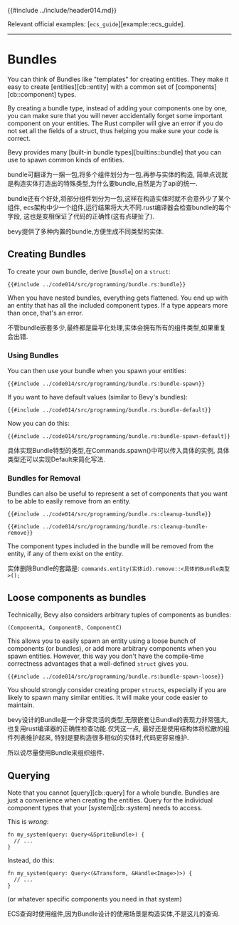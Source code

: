 {{#include ../include/header014.md}}

Relevant official examples:
[`ecs_guide`][example::ecs_guide].

---

# Bundles

You can think of Bundles like "templates" for creating entities.
They make it easy to create [entities][cb::entity] with a common set of
[components][cb::component] types.

By creating a bundle type, instead of adding your components one by one, you
can make sure that you will never accidentally forget some important component
on your entities. The Rust compiler will give an error if you do not set all
the fields of a struct, thus helping you make sure your code is correct.

Bevy provides many [built-in bundle types][builtins::bundle] that you can use
to spawn common kinds of entities.

bundle可翻译为一捆一包,将多个组件划分为一包,再参与实体的构造,
简单点说就是构造实体打造出的特殊类型,为什么要bundle,自然是为了api的统一.

bundle还有个好处,将部分组件划分为一包,这样在构造实体时就不会意外少了某个组件,
ecs架构中少一个组件,运行结果将大大不同.rust编译器会检查bundle的每个字段,
这也是变相保证了代码的正确性(这有点硬扯了).

bevy提供了多种内置的bundle,方便生成不同类型的实体.

## Creating Bundles

To create your own bundle, derive [`Bundle`] on a `struct`:

```rust,no_run,noplayground
{{#include ../code014/src/programming/bundle.rs:bundle}}
```

When you have nested bundles, everything gets flattened.
You end up with an entity that has all the included component
types. If a type appears more than once, that's an error.

不管bundle嵌套多少,最终都是扁平化处理,实体会拥有所有的组件类型,如果重复会出错.

### Using Bundles

You can then use your bundle when you spawn your entities:

```rust,no_run,noplayground
{{#include ../code014/src/programming/bundle.rs:bundle-spawn}}
```

If you want to have default values (similar to Bevy's bundles):

```rust,no_run,noplayground
{{#include ../code014/src/programming/bundle.rs:bundle-default}}
```

Now you can do this:

```rust,no_run,noplayground
{{#include ../code014/src/programming/bundle.rs:bundle-spawn-default}}
```

具体实现Bundle特型的类型,在Commands.spawn()中可以传入具体的实例,
具体类型还可以实现Default来简化写法.

### Bundles for Removal

Bundles can also be useful to represent a set of components that you
want to be able to easily remove from an entity.

```rust,no_run,noplayground
{{#include ../code014/src/programming/bundle.rs:cleanup-bundle}}
```

```rust,no_run,noplayground
{{#include ../code014/src/programming/bundle.rs:cleanup-bundle-remove}}
```

The component types included in the bundle will be removed from the
entity, if any of them exist on the entity.

实体删除Bundle的套路是:
`commands.entity(实体id).remove::<具体的Bundle类型>();`

## Loose components as bundles

Technically, Bevy also considers arbitrary tuples of components as bundles:

```
(ComponentA, ComponentB, ComponentC)
```

This allows you to easily spawn an entity using a loose bunch of components (or
bundles), or add more arbitrary components when you spawn entities. However,
this way you don't have the compile-time correctness advantages that a
well-defined `struct` gives you.

```rust,no_run,noplayground
{{#include ../code014/src/programming/bundle.rs:bundle-spawn-loose}}
```

You should strongly consider creating proper `struct`s, especially if you are
likely to spawn many similar entities. It will make your code easier to maintain.

bevy设计的Bundle是一个非常灵活的类型,无限嵌套让Bundle的表现力非常强大,
也复用rust编译器的正确性检查功能.仅凭这一点,
最好还是使用结构体将松散的组件列表维护起来, 特别是要构造很多相似的实体时,代码更容易维护.

所以说尽量使用Bundle来组织组件.

## Querying

Note that you cannot [query][cb::query] for a whole bundle. Bundles are just a
convenience when creating the entities. Query for the individual component types
that your [system][cb::system] needs to access.

This is *wrong*:

```rust,no_run,noplayground
fn my_system(query: Query<&SpriteBundle>) {
  // ...
}
```

Instead, do this:

```rust,no_run,noplayground
fn my_system(query: Query<(&Transform, &Handle<Image>)>) {
  // ...
}
```

(or whatever specific components you need in that system)

ECS查询时使用组件,因为Bundle设计的使用场景是构造实体,不是这儿的查询.

